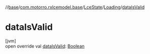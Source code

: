 //[base](../../../../index.md)/[com.motorro.rxlcemodel.base](../../index.md)/[LceState](../index.md)/[Loading](index.md)/[dataIsValid](data-is-valid.md)

# dataIsValid

[jvm]\
open override val [dataIsValid](data-is-valid.md): [Boolean](https://kotlinlang.org/api/latest/jvm/stdlib/kotlin/-boolean/index.html)
